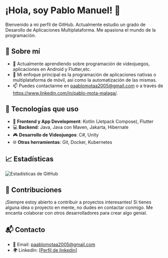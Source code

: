 # ¡Hola, soy Pablo Manuel! 👋

Bienvenido a mi perfil de GitHub. Actualmente estudio un grado de Desarollo de Aplicaciones Multiplataforma. Me apasiona el mundo de la programación.

## 🚀 Sobre mí

- 🌱 Actualmente aprendiendo sobre programación de videojuegos, aplicaciones en Android y Flutter,etc.
- 🧠 Mi enfoque principal es la programación de aplicaciones nativas o multiplataforma de móvil, así como la automatización de las mismas.
- 📫 Puedes contactarme en paablomotaa2005@gmail.com o a través de https://www.linkedin.com/in/pablo-mota-malaga/.

## 🔧 Tecnologías que uso

- 📱 **Frontend y App Development**: Kotlin (Jetpack Compose), Flutter
- 💻 **Backend**: Java, Java con Maven, Jakarta, Hibernate
- 🎮 **Desarrollo de Videojuegos**: C#, Unity
- 🌐 **Otras herramientas**: Git, Docker, Kubernetes

## 📈 Estadísticas

![Estadísticas de GitHub](https://github-readme-stats.vercel.app/api?username=[TuUsername]&show_icons=true&hide_title=true&count_private=true&hide=prs&theme=radical)

## 🌟 Contribuciones

¡Siempre estoy abierto a contribuir a proyectos interesantes! Si tienes alguna idea o proyecto en mente, no dudes en contactar conmigo. Me encanta colaborar con otros desarrolladores para crear algo genial.

## 📬 Contacto

- 📧 Email: paablomotaa2005@gmail.com
- 🌍 LinkedIn: [[Perfil de linkedin](https://www.linkedin.com/in/pablo-mota-malaga/)]


